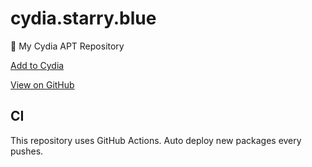 # cydia.starry.blue

📲 My Cydia APT Repository

[Add to Cydia](cydia://url/https://cydia.saurik.com/api/share#?source=https%3A%2F%2Fcydia.starry.blue)

[View on GitHub](https://github.com/SlashNephy/cydia.starry.blue)

## CI

This repository uses GitHub Actions. Auto deploy new packages every pushes.
